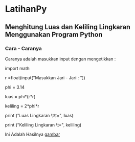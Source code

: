 # LatihanPy
## Menghitung Luas dan Keliling Lingkaran Menggunakan Program Python

### Cara - Caranya
<p> Caranya adalah masukkan input dengan mengetikkan : </p>
    <p> import math </p> 
	<p> r =float(input("Masukkan Jari - Jari :  ")) </p>
	<p> phi = 3.14 </p>
	<p> luas = phi*(r*r) </p>
	<p> keliling = 2*phi*r </p>
	<p> print ("Luas Lingkaran \t\t=", luas) </p>
	<p> print ("Keliling Lingkaran \t=", keliling) </p>

Ini Adalah Hasilnya
[gambar](Screenshot/SSlingkaran.png)

